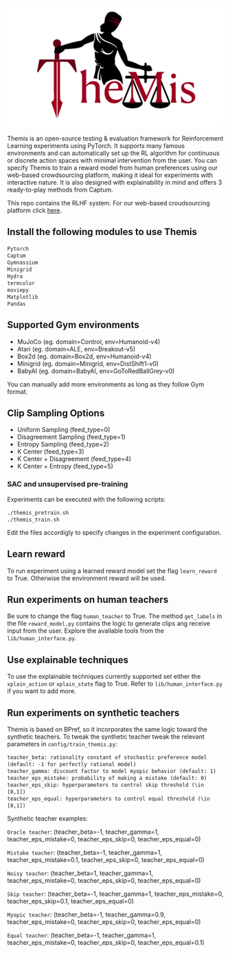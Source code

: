 ![alt text](https://github.com/achouliaras/Themis/blob/main/logo.png)

Themis is an open-source testing & evaluation framework for Reinforcement Learning experiments using PyTorch. It supports many famous environments and can automatically set up the RL algorithm for continuous or discrete action spaces with minimal intervention from the user. You can specify Themis to train a reward model from human preferences using our web-based crowdsourcing platform, making it ideal for experiments with interactive nature. It is also designed with explainability in mind and offers 3 ready-to-play methods from Captum.

This repo contains the RLHF system. For our web-based croudsourcing platform click [here](https://anonymous.4open.science/r/rlhf_crowdsourcing_platform-B862/README.md).
## Install the following modules to use Themis

```
Pytorch
Captum
Gymnassium
Minigrid
Hydra
termcolor
moviepy
Matplotlib
Pandas
```

## Supported Gym environments

- MuJoCo (eg. domain=Control, env=Humanoid-v4)
- Atari (eg. domain=ALE, env=Breakout-v5)
- Box2d (eg. domain=Box2d, env=Humanoid-v4)
- Minigrid (eg. domain=Minigrid, env=DistShift1-v0)
- BabyAI (eg. domain=BabyAI, env=GoToRedBallGrey-v0)

You can manually add more environments as long as they follow Gym format.

## Clip Sampling Options

- Uniform Sampling        (feed_type=0)
- Disagreement Sampling   (feed_type=1)
- Entropy Sampling        (feed_type=2)
- K Center                (feed_type=3)
- K Center + Disagreement (feed_type=4)
- K Center + Entropy      (feed_type=5)

### SAC and unsupervised pre-training

Experiments can be executed with the following scripts:

```
./themis_pretrain.sh 
./themis_train.sh 
```

Edit the files accordigly to specify changes in the experiment configuration.

## Learn reward
To run experiment using a learned reward model set the flag `learn_reward` to True. Otherwise the environment reward will be used.

## Run experiments on human teachers
Be sure to change the flag `human_teacher` to True.
The method `get_labels` in the file `reward_model.py` contains the logic to generate clips ang receive input from the user. Explore the available tools from the `lib/human_interface.py`.

## Use explainable techniques
To use the explainable techniques currently supported set either the `xplain_action` or `xplain_state` flag to True. Refer to `lib/human_interface.py` if you want to add more.

## Run experiments on synthetic teachers

Themis is based on BPref, so it incorporates the same logic toward the synthetic teachers. To tweak the synthetic teacher tweak the relevant parameters in `config/train_themis.py`:

```
teacher_beta: rationality constant of stochastic preference model (default: -1 for perfectly rational model)
teacher_gamma: discount factor to model myopic behavior (default: 1)
teacher_eps_mistake: probability of making a mistake (default: 0)
teacher_eps_skip: hyperparameters to control skip threshold (\in [0,1])
teacher_eps_equal: hyperparameters to control equal threshold (\in [0,1])
```

Synthetic teacher examples:

`Oracle teacher`: (teacher_beta=-1, teacher_gamma=1, teacher_eps_mistake=0, teacher_eps_skip=0, teacher_eps_equal=0)

`Mistake teacher`: (teacher_beta=-1, teacher_gamma=1, teacher_eps_mistake=0.1, teacher_eps_skip=0, teacher_eps_equal=0)

`Noisy teacher`: (teacher_beta=1, teacher_gamma=1, teacher_eps_mistake=0, teacher_eps_skip=0, teacher_eps_equal=0)

`Skip teacher`: (teacher_beta=-1, teacher_gamma=1, teacher_eps_mistake=0, teacher_eps_skip=0.1, teacher_eps_equal=0)

`Myopic teacher`: (teacher_beta=-1, teacher_gamma=0.9, teacher_eps_mistake=0, teacher_eps_skip=0, teacher_eps_equal=0)

`Equal teacher`: (teacher_beta=-1, teacher_gamma=1, teacher_eps_mistake=0, teacher_eps_skip=0, teacher_eps_equal=0.1)

